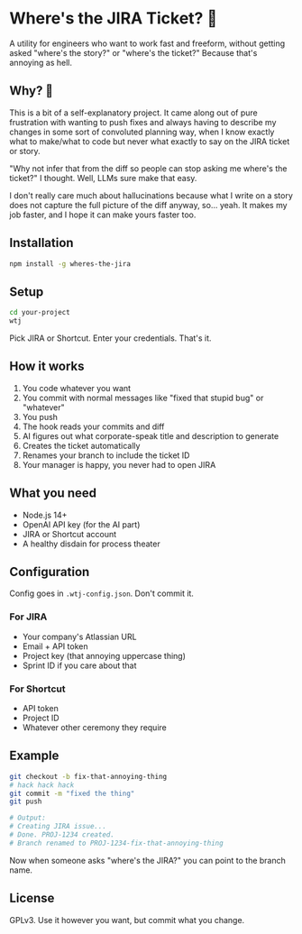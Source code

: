 # Where's the JIRA Ticket? 🎫

A utility for engineers who want to work fast and freeform, without getting asked "where's the story?" or "where's the ticket?" Because that's annoying as hell.

## Why? 🤔

This is a bit of a self-explanatory project. It came along out of pure frustration with wanting to push fixes and always having to describe my changes in some sort of convoluted planning way, when I know exactly what to make/what to code but never what exactly to say on the JIRA ticket or story.

"Why not infer that from the diff so people can stop asking me where's the ticket?" I thought. Well, LLMs sure make that easy.

I don't really care much about hallucinations because what I write on a story does not capture the full picture of the diff anyway, so... yeah. It makes my job faster, and I hope it can make yours faster too.

## Installation

```bash
npm install -g wheres-the-jira
```

## Setup

```bash
cd your-project
wtj
```

Pick JIRA or Shortcut. Enter your credentials. That's it.

## How it works

1. You code whatever you want
2. You commit with normal messages like "fixed that stupid bug" or "whatever"
3. You push
4. The hook reads your commits and diff
5. AI figures out what corporate-speak title and description to generate
6. Creates the ticket automatically
7. Renames your branch to include the ticket ID
8. Your manager is happy, you never had to open JIRA

## What you need

- Node.js 14+
- OpenAI API key (for the AI part)
- JIRA or Shortcut account
- A healthy disdain for process theater

## Configuration

Config goes in `.wtj-config.json`. Don't commit it.

### For JIRA
- Your company's Atlassian URL
- Email + API token
- Project key (that annoying uppercase thing)
- Sprint ID if you care about that

### For Shortcut
- API token
- Project ID
- Whatever other ceremony they require

## Example

```bash
git checkout -b fix-that-annoying-thing
# hack hack hack
git commit -m "fixed the thing"
git push

# Output:
# Creating JIRA issue...
# Done. PROJ-1234 created.
# Branch renamed to PROJ-1234-fix-that-annoying-thing
```

Now when someone asks "where's the JIRA?" you can point to the branch name.

## License

GPLv3. Use it however you want, but commit what you change.
